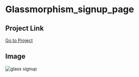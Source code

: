 # Glassmorphism_signup_page
 
## Project Link
<a href="https://muhammadbilal254.github.io/Glassmorphism_signup_page/">Go to Project</a>


## Image
![glass signup](https://user-images.githubusercontent.com/80221112/221686350-13048362-d127-4b56-a511-d80ea11240ab.png)

